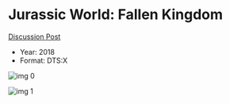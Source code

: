 # Jurassic World: Fallen Kingdom

[Discussion Post](https://www.avsforum.com/threads/bass-eq-for-filtered-movies.2995212/post-56751494)

* Year: 2018
* Format: DTS:X

![img 0](https://i.imgur.com/7Rda7ux.jpg)

![img 1](https://i.imgur.com/ohwECPU.jpg)

